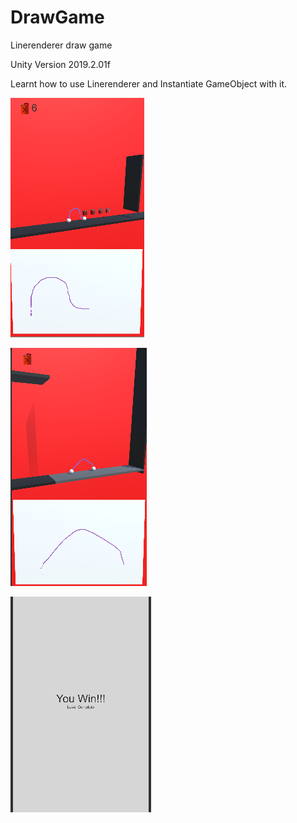 # DrawGame
Linerenderer draw game

Unity Version 2019.2.01f 


Learnt how to use Linerenderer and Instantiate GameObject with it.

![alt text](https://github.com/YusufKISIK/DrawGame/blob/master/Draw1.PNG)

![alt text](https://github.com/YusufKISIK/DrawGame/blob/master/draw2.PNG)

![alt text](https://github.com/YusufKISIK/DrawGame/blob/master/win.PNG)
